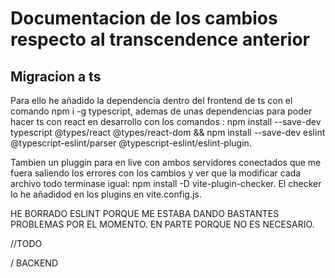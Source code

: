 # Documentacion de los cambios respecto al transcendence anterior

## Migracion a ts

Para ello he añadido la dependencia dentro del frontend de ts con el comando npm i -g typescript, ademas de unas dependencias para poder hacer ts con react en desarrollo con los comandos : npm install --save-dev typescript @types/react @types/react-dom && npm install --save-dev eslint @typescript-eslint/parser @typescript-eslint/eslint-plugin.

Tambien un pluggin para en live con ambos servidores conectados que me fuera saliendo los errores con los cambios y ver que la modificar cada archivo todo terminase igual: npm install -D vite-plugin-checker. El checker lo he añadidod en los plugins en vite.config.js.

HE BORRADO ESLINT PORQUE ME ESTABA DANDO BASTANTES PROBLEMAS POR EL MOMENTO. EN PARTE PORQUE NO ES NECESARIO.

//TODO

/ BACKEND

